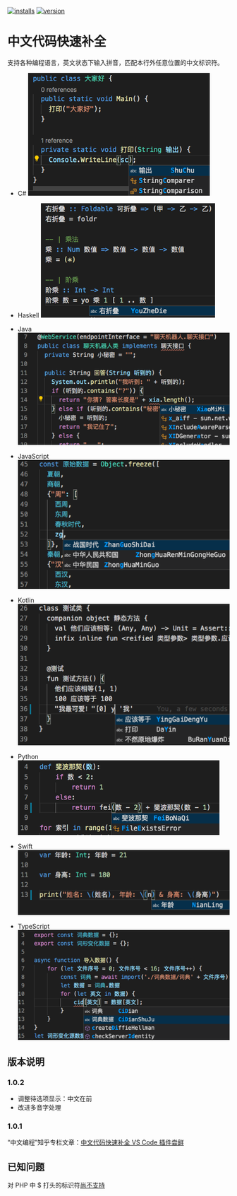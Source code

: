 [![installs](https://vsmarketplacebadge.apphb.com/installs/CodeInChinese.ChineseInputAssistant.svg?style=flat-square)](https://marketplace.visualstudio.com/items?itemName=CodeInChinese.ChineseInputAssistant)
[![version](https://vsmarketplacebadge.apphb.com/version/CodeInChinese.ChineseInputAssistant.svg?style=flat-square)](https://marketplace.visualstudio.com/items?itemName=CodeInChinese.ChineseInputAssistant)

# 中文代码快速补全

支持各种编程语言，英文状态下输入拼音，匹配本行外任意位置的中文标识符。

- C#
![演示](截图/演示_c.png)

- Haskell
![演示](截图/演示_Haskell.png)
- Java
![演示](截图/演示_Java.png)
- JavaScript
![演示](截图/演示_JS.png)
- Kotlin
![演示](截图/演示_Kotlin.png)
- Python
![演示](截图/演示_Python.png)
- Swift
![演示](截图/演示_Swift.png)
- TypeScript
![演示](截图/演示_TS.png)

## 版本说明

### 1.0.2

- 调整待选项显示：中文在前
- 改进多音字处理

### 1.0.1

“中文编程”知乎专栏文章：[中文代码快速补全 VS Code 插件尝鲜](https://zhuanlan.zhihu.com/p/138708196)

## 已知问题

对 PHP 中 $ 打头的标识符[尚不支持](https://github.com/program-in-chinese/vscode_Chinese_Input_Assistant/issues/1)
